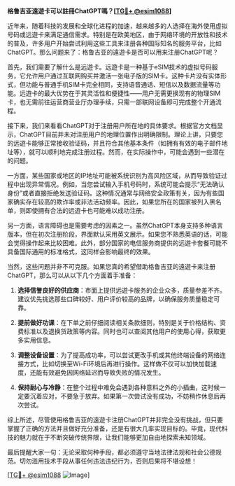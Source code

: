 **格鲁吉亚遠遊卡可以註冊ChatGPT嗎？[[TG💪+ @esim1088](https://t.me/s/esim1088)]**

近年来，随着科技的发展和全球化进程的加速，越来越多的人选择在海外使用虚拟号码或远遊卡来满足通信需求。特别是在欧美地区，由于网络环境的开放性和技术的普及，许多用户开始尝试利用这些工具来注册各种国际知名的服务平台，比如ChatGPT。那么问题来了：格鲁吉亚的遠遊卡是否可以用来注册ChatGPT呢？

首先，我们需要了解什么是远遊卡。远遊卡是一种基于eSIM技术的虚拟号码服务，它允许用户通过互联网购买并激活一张电子版的SIM卡。这种卡片没有实体形式，但功能与普通手机SIM卡完全相同，支持语音通话、短信以及数据流量等功能。远遊卡的最大优势在于其灵活性和便捷性——用户无需更换现有的物理SIM卡，也无需前往运营商营业厅办理手续，只需一部联网设备即可完成整个开通流程。

接下来，我们来看看ChatGPT对于注册用户所在地的具体要求。根据官方文档显示，ChatGPT目前并未对注册用户的地理位置作出明确限制。理论上讲，只要您的远遊卡能够正常接收验证码，并且符合其他基本条件（如拥有有效的电子邮件地址等），就可以顺利地完成注册过程。然而，在实际操作中，可能会遇到一些潜在的问题。

一方面，某些国家或地区的IP地址可能被系统识别为高风险区域，从而导致验证过程中出现异常情况。例如，当您尝试输入手机号码时，系统可能会提示“无法确认身份”或者直接拒绝发送验证码。这种情况通常与网络安全政策有关，因为有些国家确实存在较高的欺诈率或非法活动频率。因此，如果您所在的国家被列入黑名单，则即使拥有合法的远遊卡也可能难以成功注册。

另一方面，语言障碍也是需要考虑的因素之一。虽然ChatGPT本身支持多种语言版本，但在初次注册阶段，界面默认采用英文展示。如果您不熟悉英语的话，可能会觉得操作起来比较困难。此外，部分国家的电信服务商提供的远遊卡套餐可能不具备国际通用的标准格式，这同样会影响最终的效果。

当然，这些问题并非不可克服。如果您真的希望借助格鲁吉亚的遠遊卡来注册ChatGPT，那么可以从以下几个方面着手准备：

1. **选择信誉良好的供应商**：市面上提供远遊卡服务的企业众多，质量参差不齐。建议优先挑选那些口碑较好、用户评价较高的品牌，以确保服务质量稳定可靠。
   
2. **提前做好功课**：在下单之前仔细阅读相关条款细则，特别是关于价格结构、资费标准以及退换货政策等内容。同时也可以查阅其他用户的使用心得，获取更多实用信息。

3. **调整设备设置**：为了提高成功率，可以尝试更改手机或其他终端设备的网络连接方式，比如切换至Wi-Fi环境后再进行操作。这样做不仅可以加快加载速度，还能有效避免因网络延迟而导致失败的情况发生。

4. **保持耐心与冷静**：在整个过程中难免会遇到各种意料之外的小插曲，这时候一定要沉着应对，不要急于放弃。如果第一次尝试没有成功，不妨稍作休息后再次尝试。

综上所述，尽管使用格鲁吉亚的遠遊卡注册ChatGPT并非完全没有挑战，但只要掌握了正确的方法并且做好充分准备，还是有很大几率实现目标的。毕竟，现代科技的魅力就在于不断突破传统界限，让我们能够更加自由地探索未知领域。

最后提醒大家一句：无论采取何种手段，都必须遵守当地法律法规和社会公德规范。切勿滥用技术手段从事任何违法违纪行为，否则后果将不堪设想！

[[TG💪+ @esim1088](https://t.me/s/esim1088) ![Image](https://i.postimg.cc/4NQfJmqS/Snipaste-2025-05-13-00-14-12.png)]